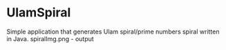 # UlamSpiral

Simple application that generates Ulam spiral/prime numbers spiral written in Java. 
spiralImg.png - output
